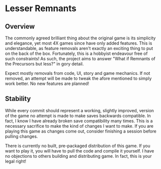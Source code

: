 # Lesser Remnants

## Overview

The commonly agreed brilliant thing about the original game is its simplicity and elegance, yet most 4X games since have only added features.
This is understandable, as feature removals aren't exactly an exciting thing to put on the back of the box.
Fortunately, this is a hobbyist endeavour free of such constraints!
As such, the project aims to answer "What if Remnants of the Precursors but less?" in gory detail.

Expect mostly removals from code, UI, story and game mechanics. 
If not removed, an attempt will be made to tweak the afore mentioned to simply work better.
No new features are planned!

## Stability

While every commit should represent a working, slightly improved, version of the game no attempt is made to make saves backwards compatible.
In fact, I know I have already broken save compatibility many times. 
This is a necessary sacrifice to make the kind of changes I want to make.
If you are playing this game as changes come out, consider finishing a session before pulling changes.

There is currently no built, pre-packaged distribution of this game. 
If you want to play it, you will have to pull the code and compile it yourself.
I have no objections to others building and distributing game.
In fact, this is your legal right!

